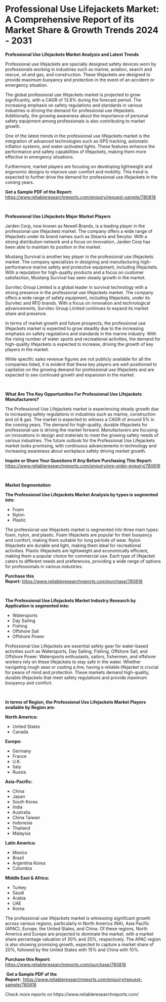 <p><h1>Professional Use Lifejackets Market: A Comprehensive Report of its Market Share & Growth Trends 2024 - 2031</h1></p><p><strong>Professional Use Lifejackets Market Analysis and Latest Trends</strong></p>
<p><p>Professional use lifejackets are specially designed safety devices worn by professionals working in industries such as marine, aviation, search and rescue, oil and gas, and construction. These lifejackets are designed to provide maximum buoyancy and protection in the event of an accident or emergency situation.</p><p>The global professional use lifejackets market is projected to grow significantly, with a CAGR of 13.8% during the forecast period. The increasing emphasis on safety regulations and standards in various industries is driving the demand for professional use lifejackets. Additionally, the growing awareness about the importance of personal safety equipment among professionals is also contributing to market growth.</p><p>One of the latest trends in the professional use lifejackets market is the integration of advanced technologies such as GPS tracking, automatic inflation systems, and water-activated lights. These features enhance the performance and safety capabilities of lifejackets, making them more effective in emergency situations.</p><p>Furthermore, market players are focusing on developing lightweight and ergonomic designs to improve user comfort and mobility. This trend is expected to further drive the demand for professional use lifejackets in the coming years.</p></p>
<p><strong>Get a Sample PDF of the Report:&nbsp;</strong> <a href="https://www.reliableresearchreports.com/enquiry/request-sample/780818">https://www.reliableresearchreports.com/enquiry/request-sample/780818</a></p>
<p>&nbsp;</p>
<p><strong>Professional Use Lifejackets Major Market Players</strong></p>
<p><p>Jarden Corp, now known as Newell Brands, is a leading player in the professional use lifejackets market. The company offers a wide range of lifejackets under its brand names such as Stearns and Sevylor. With a strong distribution network and a focus on innovation, Jarden Corp has been able to maintain its position in the market.</p><p>Mustang Survival is another key player in the professional use lifejackets market. The company specializes in designing and manufacturing high-performance marine safety and protective equipment, including lifejackets. With a reputation for high-quality products and a focus on customer satisfaction, Mustang Survival has seen steady growth in the market.</p><p>Survitec Group Limited is a global leader in survival technology with a strong presence in the professional use lifejackets market. The company offers a wide range of safety equipment, including lifejackets, under its Survitec and RFD brands. With a focus on innovation and technological advancements, Survitec Group Limited continues to expand its market share and presence.</p><p>In terms of market growth and future prospects, the professional use lifejackets market is expected to grow steadily due to the increasing emphasis on safety regulations and standards in the marine industry. With the rising number of water sports and recreational activities, the demand for high-quality lifejackets is expected to increase, driving the growth of key players in the market.</p><p>While specific sales revenue figures are not publicly available for all the companies listed, it is evident that these key players are well-positioned to capitalize on the growing demand for professional use lifejackets and are expected to see continued growth and expansion in the market.</p></p>
<p>&nbsp;</p>
<p><strong>What Are The Key Opportunities For Professional Use Lifejackets Manufacturers?</strong></p>
<p><p>The Professional Use Lifejackets market is experiencing steady growth due to increasing safety regulations in industries such as marine, construction and oil & gas. The market is expected to witness a CAGR of around 5% in the coming years. The demand for high-quality, durable lifejackets for professional use is driving the market forward. Manufacturers are focusing on innovations in design and materials to meet the growing safety needs of various industries. The future outlook for the Professional Use Lifejackets market looks promising, with continuous advancements in technology and increasing awareness about workplace safety driving market growth.</p></p>
<p><strong>Inquire or Share Your Questions If Any Before Purchasing This Report:</strong> <a href="https://www.reliableresearchreports.com/enquiry/pre-order-enquiry/780818">https://www.reliableresearchreports.com/enquiry/pre-order-enquiry/780818</a></p>
<p>&nbsp;</p>
<p><strong>Market Segmentation</strong></p>
<p><strong>The Professional Use Lifejackets Market Analysis by types is segmented into:</strong></p>
<p><ul><li>Foam</li><li>Nylon</li><li>Plastic</li></ul></p>
<p><p>The professional use lifejackets market is segmented into three main types: foam, nylon, and plastic. Foam lifejackets are popular for their buoyancy and comfort, making them suitable for long periods of wear. Nylon lifejackets are durable and light, making them ideal for recreational activities. Plastic lifejackets are lightweight and economically efficient, making them a popular choice for commercial use. Each type of lifejacket caters to different needs and preferences, providing a wide range of options for professionals in various industries.</p></p>
<p><strong>Purchase this Report:&nbsp;</strong><a href="https://www.reliableresearchreports.com/purchase/780818">https://www.reliableresearchreports.com/purchase/780818</a></p>
<p>&nbsp;</p>
<p><strong>The Professional Use Lifejackets Market Industry Research by Application is segmented into:</strong></p>
<p><ul><li>Watersports</li><li>Day Sailing</li><li>Fishing</li><li>Offshore Sail</li><li>Offshore Power</li></ul></p>
<p><p>Professional Use Lifejackets are essential safety gear for water-based activities such as Watersports, Day Sailing, Fishing, Offshore Sail, and Offshore Power. Watersports enthusiasts, sailors, fishermen, and offshore workers rely on these lifejackets to stay safe in the water. Whether navigating rough seas or casting a line, having a reliable lifejacket is crucial for peace of mind and protection. These markets demand high-quality, durable lifejackets that meet safety regulations and provide maximum buoyancy and comfort.</p></p>
<p>&nbsp;</p>
<p><strong>In terms of Region, the Professional Use Lifejackets Market Players available by Region are:</strong></p>
<p>
    <p> <strong> North America: </strong>
        <ul>
            <li>United States</li>
            <li>Canada</li>
        </ul>
        </p> 
    <p> <strong> Europe: </strong>
        <ul>
            <li>Germany</li>
            <li>France</li>
            <li>U.K.</li>
            <li>Italy</li>
            <li>Russia</li>
        </ul>
        </p> 
    <p> <strong> Asia-Pacific: </strong>
        <ul>
            <li>China</li>
            <li>Japan</li>
            <li>South Korea</li>
            <li>India</li>
            <li>Australia</li>
            <li>China Taiwan</li>
            <li>Indonesia</li>
            <li>Thailand</li>
            <li>Malaysia</li>
        </ul>
        </p> 
    <p> <strong> Latin America: </strong>
        <ul>
            <li>Mexico</li>
            <li>Brazil</li>
            <li>Argentina Korea</li>
            <li>Colombia</li>
        </ul>
        </p> 
    <p> <strong> Middle East & Africa: </strong>
        <ul>
            <li>Turkey</li>
            <li>Saudi</li>
            <li>Arabia</li>
            <li>UAE</li>
            <li>Korea</li>
        </ul>
    </p>
    </p>
<p><p>The professional use lifejackets market is witnessing significant growth across various regions, particularly in North America (NA), Asia Pacific (APAC), Europe, the United States, and China. Of these regions, North America and Europe are projected to dominate the market, with a market share percentage valuation of 30% and 25%, respectively. The APAC region is also showing promising growth, expected to capture a market share of 20%, followed by the United States with 15% and China with 10%.</p></p>
<p><strong>Purchase this Report: </strong><a href="https://www.reliableresearchreports.com/purchase/780818">https://www.reliableresearchreports.com/purchase/780818</a></p>
<p>&nbsp;<strong>Get a Sample PDF of the Report:&nbsp;&nbsp;</strong><a href="https://www.reliableresearchreports.com/enquiry/request-sample/780818">https://www.reliableresearchreports.com/enquiry/request-sample/780818</a></p>
<p><strong></strong></p>
<p>Check more reports on https://www.reliableresearchreports.com/</p>